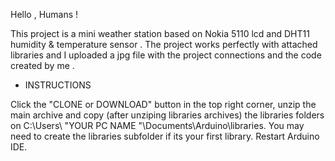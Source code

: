 
 Hello , Humans ! 
 
This project is a mini weather station based on Nokia 5110 lcd and DHT11 humidity & temperature sensor . The project works perfectly with  attached libraries  and I uploaded a jpg file with the project connections and the code created by me . 

- INSTRUCTIONS 

Click the "CLONE or DOWNLOAD" button in the top right corner, unzip the main archive and copy (after  unziping  libraries archives) the   libraries folders on C:\Users\ "YOUR PC NAME "\Documents\Arduino\libraries. You may need to create the libraries subfolder if its your first library. Restart Arduino IDE.


 
